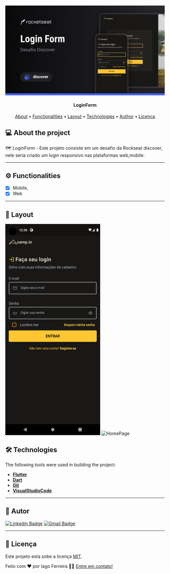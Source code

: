 
<p align="center">
    <img src="https://github.com/IagoAntunes/LoginFormDiscover/blob/master/assets/github/backg_readme.png" alt="Logo" width="1000">
</p>

<h4 align="center"> 
	LoginForm
</h4>

<p align="center">
 <a href="#-About">About</a> •
 <a href="#-functionalities">Functionalities</a> •
 <a href="#-layout">Layout</a> • 
 <a href="#-technologies">Technologies</a> • 
 <a href="#-author">Author</a> • 
 <a href="#user-content--licença">Licença</a>
</p>


## 💻 About the project

:world_map: LoginForm  - Este projeto consiste em um desafio da Rockseat discover, nele seria criado um login responsivo nas plataformas web,mobile.

---

## ⚙️ Functionalities

- [x] Mobile,
- [x] Web

---

## 🎨 Layout

<a>
  <img src="https://github.com/IagoAntunes/LoginFormDiscover/blob/master/assets/github/mobile_example1.png" min-width="700px" max-width="700px" width="300px" alt="SplashScreen">
  <img src="https://github.com/IagoAntunes/LoginFormDiscover/blob/master/assets/github/web_example.png" min-width="700px" max-width="700px" width="1200px" alt="HomePage">

    
</a>

## 🛠 Technologies


The following tools were used in building the project:

-   **[Flutter](https://flutter.dev/)**
-   **[Dart](https://dart.dev/)**
-   **[Git](https://git-scm.com/)**
-   **[VisualStudioCode](https://code.visualstudio.com/)**

---
## 🦸 Autor

[![Linkedin Badge](https://img.shields.io/badge/-IagoFerreira-blue?style=flat-square&logo=Linkedin&logoColor=white&link=https://www.linkedin.com/in/iagoaferreira/)](https://www.linkedin.com/in/iagoaferreira/) [![Gmail Badge](https://img.shields.io/badge/-iagoantunes.f@gmail.com-c14438?style=flat-square&logo=Gmail&logoColor=white&link=mailto:iagoantunes.f@gmail.com)](mailto:iagoantunes.f@gmail.com)

---

## 📝 Licença

Este projeto esta sobe a licença [MIT](./LICENSE).

Feito com ❤️ por Iago Ferreira 👋🏽 [Entre em contato!](https://www.linkedin.com/in/iagoaferreira/)
